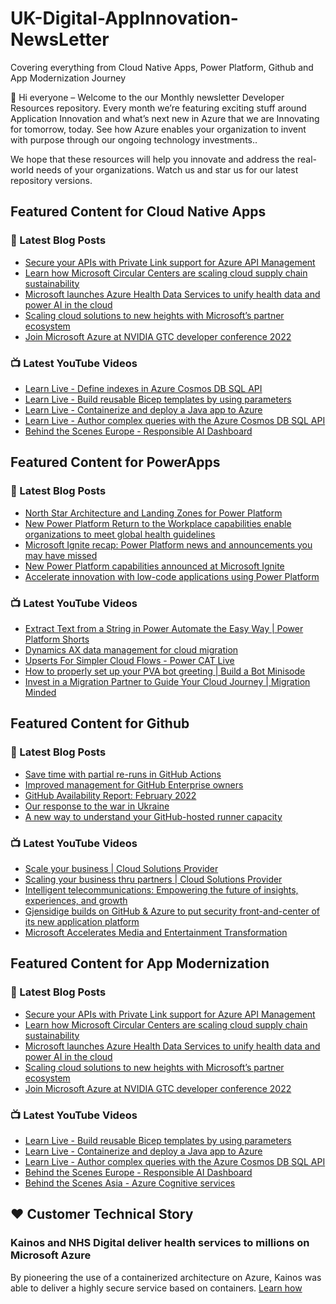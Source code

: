 # UK-Digital-AppInnovation-NewsLetter

Covering everything from Cloud Native Apps, Power Platform, Github and App Modernization Journey

👋 Hi everyone – Welcome to the our Monthly newsletter Developer Resources repository. Every month we’re featuring exciting stuff around Application Innovation and what’s next new in Azure that we are Innovating for tomorrow, today. See how Azure enables your organization to invent with purpose through our ongoing technology investments..


We hope that these resources will help you innovate and address the real-world needs of your organizations. Watch us and star us for our latest repository versions.

## Featured Content for Cloud Native Apps


### 📝 Latest Blog Posts

    
<!-- BLOGCNA:START -->
- [Secure your APIs with Private Link support for Azure API Management ](https://azure.microsoft.com/blog/secure-your-apis-with-private-link-support-for-azure-api-management/)
- [Learn how Microsoft Circular Centers are scaling cloud supply chain sustainability](https://azure.microsoft.com/blog/learn-how-microsoft-circular-centers-are-scaling-cloud-supply-chain-sustainability/)
- [Microsoft launches Azure Health Data Services to unify health data and power AI in the cloud](https://azure.microsoft.com/blog/microsoft-launches-azure-health-data-services-to-unify-health-data-and-power-ai-in-the-cloud/)
- [Scaling cloud solutions to new heights with Microsoft’s partner ecosystem](https://azure.microsoft.com/blog/scaling-cloud-solutions-to-new-heights-with-microsoft-s-partner-ecosystem/)
- [Join Microsoft Azure at NVIDIA GTC developer conference 2022](https://azure.microsoft.com/blog/join-microsoft-azure-at-nvidia-gtc-developer-conference-2022/)
<!-- BLOGCNA:END -->

### 📺 Latest YouTube Videos

 
<!-- YOUTUBECNA:START -->
- [Learn Live - Define indexes in Azure Cosmos DB SQL API](https://www.youtube.com/watch?v=gMKELAc8MwY)
- [Learn Live - Build reusable Bicep templates by using parameters](https://www.youtube.com/watch?v=Z27yyo18ckQ)
- [Learn Live - Containerize and deploy a Java app to Azure](https://www.youtube.com/watch?v=pfjqFhCvg88)
- [Learn Live - Author complex queries with the Azure Cosmos DB SQL API](https://www.youtube.com/watch?v=QGJvPmy3Vto)
- [Behind the Scenes Europe - Responsible AI Dashboard](https://www.youtube.com/watch?v=R3uBe2WIugU)
<!-- YOUTUBECNA:END -->

##  Featured Content for PowerApps
### 📝 Latest Blog Posts
<!-- BLOGPOWER:START -->
- [North Star Architecture and Landing Zones for Power Platform](https://cloudblogs.microsoft.com/powerplatform/2022/02/18/north-star-architecture-and-landing-zones-for-power-platform/)
- [New Power Platform Return to the Workplace capabilities enable organizations to meet global health guidelines](https://cloudblogs.microsoft.com/powerplatform/2021/11/30/new-power-platform-return-to-the-workplace-capabilities-enable-organizations-to-meet-global-health-guidelines/)
- [Microsoft Ignite recap: Power Platform news and announcements you may have missed](https://cloudblogs.microsoft.com/powerplatform/2021/11/18/microsoft-ignite-recap-power-platform-news-and-announcements-you-may-have-missed/)
- [New Power Platform capabilities announced at Microsoft Ignite](https://cloudblogs.microsoft.com/powerplatform/2021/11/02/new-power-platform-capabilities-announced-at-microsoft-ignite/)
- [Accelerate innovation with low-code applications using Power Platform](https://cloudblogs.microsoft.com/powerplatform/2021/11/02/accelerate-innovation-with-low-code-applications-using-power-platform/)
<!-- BLOGPOWER:END -->
 ### 📺 Latest YouTube Videos
    
<!-- YOUTUBEPOWER:START -->
- [Extract Text from a String in Power Automate the Easy Way | Power Platform Shorts](https://www.youtube.com/watch?v=dlHlAny2N1U)
- [Dynamics AX data management for cloud migration](https://www.youtube.com/watch?v=kcVgQq25z4I)
- [Upserts For Simpler Cloud Flows - Power CAT Live](https://www.youtube.com/watch?v=-zPqK5MIwck)
- [How to properly set up your PVA bot greeting | Build a Bot Minisode](https://www.youtube.com/watch?v=7dYUxjLhavo)
- [Invest in a Migration Partner to Guide Your Cloud Journey | Migration Minded](https://www.youtube.com/watch?v=eXMRNfytLVo)
<!-- YOUTUBEPOWER:END -->

##  Featured Content for Github
### 📝 Latest Blog Posts
<!-- BLOGGITHUB:START -->
- [Save time with partial re-runs in GitHub Actions](https://github.blog/2022-03-16-save-time-partial-re-runs-github-actions/)
- [Improved management for GitHub Enterprise owners](https://github.blog/2022-03-10-improved-management-github-enterprise-owners/)
- [GitHub Availability Report: February 2022](https://github.blog/2022-03-02-github-availability-report-february-2022/)
- [Our response to the war in Ukraine](https://github.blog/2022-03-02-our-response-to-the-war-in-ukraine/)
- [A new way to understand your GitHub-hosted runner capacity](https://github.blog/2022-02-23-new-way-understand-github-hosted-runner-capacity/)
<!-- BLOGGITHUB:END -->
### 📺 Latest YouTube Videos
<!-- YOUTUBEGITHUB:START -->
- [Scale your business | Cloud Solutions Provider](https://www.youtube.com/watch?v=yC9d52PsuOg)
- [Scaling your business thru partners | Cloud Solutions Provider](https://www.youtube.com/watch?v=X33C-RV9dZc)
- [Intelligent telecommunications: Empowering the future of insights, experiences, and growth](https://www.youtube.com/watch?v=d568RFbCLz0)
- [Gjensidige builds on GitHub &amp; Azure to put security front-and-center of its new application platform](https://www.youtube.com/watch?v=2vM27KH_jCI)
- [Microsoft Accelerates Media and Entertainment Transformation](https://www.youtube.com/watch?v=HREOWPQrWGc)
<!-- YOUTUBEGITHUB:END -->
##  Featured Content for App Modernization
### 📝 Latest Blog Posts
<!-- BLOGAPPMOD:START -->
- [Secure your APIs with Private Link support for Azure API Management ](https://azure.microsoft.com/blog/secure-your-apis-with-private-link-support-for-azure-api-management/)
- [Learn how Microsoft Circular Centers are scaling cloud supply chain sustainability](https://azure.microsoft.com/blog/learn-how-microsoft-circular-centers-are-scaling-cloud-supply-chain-sustainability/)
- [Microsoft launches Azure Health Data Services to unify health data and power AI in the cloud](https://azure.microsoft.com/blog/microsoft-launches-azure-health-data-services-to-unify-health-data-and-power-ai-in-the-cloud/)
- [Scaling cloud solutions to new heights with Microsoft’s partner ecosystem](https://azure.microsoft.com/blog/scaling-cloud-solutions-to-new-heights-with-microsoft-s-partner-ecosystem/)
- [Join Microsoft Azure at NVIDIA GTC developer conference 2022](https://azure.microsoft.com/blog/join-microsoft-azure-at-nvidia-gtc-developer-conference-2022/)
<!-- BLOGAPPMOD:END -->
### 📺 Latest YouTube Videos
<!-- YOUTUBEAPPMOD:START -->
- [Learn Live - Build reusable Bicep templates by using parameters](https://www.youtube.com/watch?v=Z27yyo18ckQ)
- [Learn Live - Containerize and deploy a Java app to Azure](https://www.youtube.com/watch?v=pfjqFhCvg88)
- [Learn Live - Author complex queries with the Azure Cosmos DB SQL API](https://www.youtube.com/watch?v=QGJvPmy3Vto)
- [Behind the Scenes Europe - Responsible AI Dashboard](https://www.youtube.com/watch?v=R3uBe2WIugU)
- [Behind the Scenes Asia - Azure Cognitive services](https://www.youtube.com/watch?v=HXIed8pgC-0)
<!-- YOUTUBEAPPMOD:END -->


## ♥️ Customer Technical Story 

### Kainos and NHS Digital deliver health services to millions on Microsoft Azure

By pioneering the use of a containerized architecture on Azure, Kainos was able to deliver a highly secure service based on containers. [Learn how](https://customers.microsoft.com/en-us/story/1368348549535774520-kainos-and-nhs-digital-deliver-health-services-to-millions-on-microsoft-azure)


